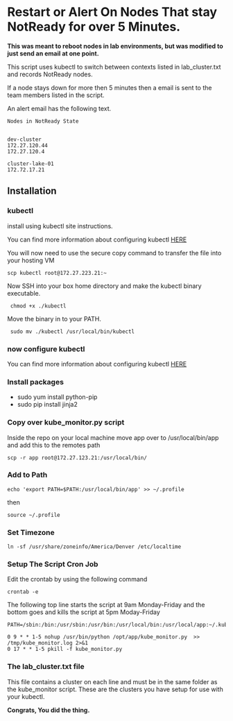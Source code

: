 # Restart or Alert On Nodes That stay NotReady for over 5 Minutes.

**This was meant to reboot nodes in lab environments, but was modified to just send an email at one point.**

This script uses kubectl to switch between contexts listed in lab_cluster.txt and records NotReady nodes. 

If a node stays down for more then 5 minutes then a email is sent to the team members listed in the script.

An alert email has the following text.

```
Nodes in NotReady State
 

dev-cluster
172.27.120.44
172.27.120.4

cluster-lake-01
172.72.17.21
```

## Installation 



### kubectl

install using kubectl site instructions.

You can find more information about configuring kubectl [HERE](https://kubernetes.io/docs/tasks/tools/install-kubectl/)

You will now need to use the secure copy command to transfer the file into your hosting VM

```
scp kubectl root@172.27.223.21:~
```
Now SSH into your box home directory and make the kubectl binary executable.

```
 chmod +x ./kubectl 
```

Move the binary in to your PATH.

```
 sudo mv ./kubectl /usr/local/bin/kubectl
```

### now configure kubectl 

You can find more information about configuring kubectl [HERE](https://kubernetes.io/docs/tasks/tools/install-kubectl/)

### Install packages

+ sudo yum install python-pip
+ sudo pip install jinja2

### Copy over kube_monitor.py script

Inside the repo on your local machine move app over to /usr/local/bin/app and 
add this to the remotes path

```
scp -r app root@172.27.123.21:/usr/local/bin/
```

### Add to Path

```
echo 'export PATH=$PATH:/usr/local/bin/app' >> ~/.profile 
```
then 

```
source ~/.profile
```
### Set Timezone
```
ln -sf /usr/share/zoneinfo/America/Denver /etc/localtime
```

### Setup The Script Cron Job

Edit the crontab by using the following command

```
crontab -e
```
The following top line starts the script at 9am Monday-Friday
and the bottom goes and kills the script at 5pm Moday-Friday

```
PATH=/sbin:/bin:/usr/sbin:/usr/bin:/usr/local/bin:/usr/local/app:~/.kube

0 9 * * 1-5 nohup /usr/bin/python /opt/app/kube_monitor.py  >> /tmp/kube_monitor.log 2>&1
0 17 * * 1-5 pkill -f kube_monitor.py
```

### The lab_cluster.txt file

This file contains a cluster on each line and must be in the same folder as the kube_monitor script. These are the clusters you have setup for use with your kubectl.

**Congrats, You did the thing.**
